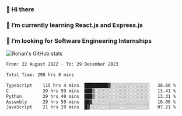 ### 👋 Hi there 

<!--
**rohznmdev/rohznmdev** is a ✨ _special_ ✨ repository because its `README.md` (this file) appears on your GitHub profile.

Here are some ideas to get you started:

- 🔭 I’m currently working on ...
- 🌱 I’m currently learning Ruby and Ruby on Rails
- 👯 I’m looking to collaborate on ...
- 🤔 I’m looking for help with ...
- 💬 Ask me about ...
- 📫 How to reach me: ...
- 😄 Pronouns: ...
- ⚡ Fun fact: ...
-->
### 🌱 I’m currently learning React.js and Express.js
### 🤔 I’m looking for Software Engineering Internships
![Rohan's GitHub stats](https://github-readme-stats.vercel.app/api?username=rohznmdev&theme=dark&show_icons=true)

<!--START_SECTION:waka-->

```txt
From: 22 August 2022 - To: 29 December 2023

Total Time: 298 hrs 8 mins

TypeScript    115 hrs 4 mins  █████████▓░░░░░░░░░░░░░░░   38.60 %
C             39 hrs 59 mins  ███▒░░░░░░░░░░░░░░░░░░░░░   13.41 %
Python        39 hrs 40 mins  ███▒░░░░░░░░░░░░░░░░░░░░░   13.31 %
Assembly      29 hrs 59 mins  ██▓░░░░░░░░░░░░░░░░░░░░░░   10.06 %
JavaScript    21 hrs 29 mins  █▓░░░░░░░░░░░░░░░░░░░░░░░   07.21 %
```

<!--END_SECTION:waka-->
